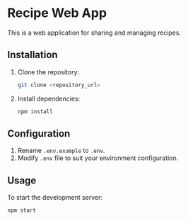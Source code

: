 # Recipe Web App

This is a web application for sharing and managing recipes.

## Installation

1. Clone the repository:

    ```bash
    git clone <repository_url>
    ```

2. Install dependencies:

    ```bash
    npm install
    ```

## Configuration

1. Rename `.env.example` to `.env`.
2. Modify `.env` file to suit your environment configuration.

## Usage

To start the development server:

```bash
npm start
